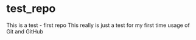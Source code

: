 # test_repo
This is a test - first repo
This really is just a test for my first time usage of Git and GitHub
